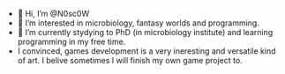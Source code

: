 - 👋 Hi, I’m @N0sc0W
- 👀 I’m interested in microbiology, fantasy worlds and programming.
- 🌱 I’m currently stydying to PhD (in microbiology institute) and learning programming in my free time.
- I convinced, games development is a very ineresting and versatile kind of art. I belive sometimes I will finish my own game project to.

<!---
N0sc0W/N0sc0W is a ✨ special ✨ repository because its `README.md` (this file) appears on your GitHub profile.
You can click the Preview link to take a look at your changes.
--->
